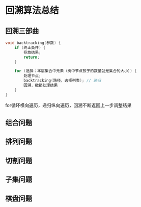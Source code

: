 # 回溯算法总结

## 回溯三部曲

```c++
void backtracking(参数) {
    if (终止条件) {
        存放结果;
        return;
    }

    for (选择：本层集合中元素（树中节点孩子的数量就是集合的大小）) {
        处理节点;
        backtracking(路径，选择列表); // 递归
        回溯，撤销处理结果
    }
}
```

for循环横向遍历，递归纵向遍历，回溯不断返回上一步调整结果

## 组合问题



## 排列问题

## 切割问题

## 子集问题

## 棋盘问题



